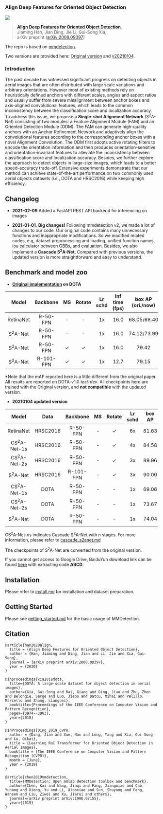 ### Align Deep Features for Oriented Object Detection

![](demo/network.png)

> **[Align Deep Features for Oriented Object Detection](https://arxiv.org/abs/2008.09397)**,            
> Jiaming Han, Jian Ding, Jie Li, Gui-Song Xia,        
> arXiv preprint ([arXiv:2008.09397](https://arxiv.org/abs/2008.09397))  

The repo is based on [mmdetection](https://github.com/open-mmlab/mmdetection).

Two versions are provided here: [Original version](https://github.com/csuhan/s2anet/tree/original_version) and [v20210104](https://github.com/csuhan/s2anet).

### Introduction
The past decade has witnessed significant progress on detecting objects in aerial images that are often distributed with large scale variations and arbitrary orientations. However most of existing methods rely on heuristically defined anchors with different scales, angles and aspect ratios and usually suffer from severe misalignment between anchor boxes and axis-aligned convolutional features, which leads to the common inconsistency between the classification score and localization accuracy. To address this issue, we propose a **Single-shot Alignment Network** (S<sup>2</sup>A-Net) consisting of two modules: a Feature Alignment Module (FAM) and an Oriented Detection Module (ODM). The FAM can generate high-quality anchors with an Anchor Refinement Network and adaptively align the convolutional features according to the corresponding anchor boxes with a novel Alignment Convolution. The ODM first adopts active rotating filters to encode the orientation information and then produces orientation-sensitive and orientation-invariant features to alleviate the inconsistency between classification score and localization accuracy. Besides, we further explore the approach to detect objects in large-size images, which leads to a better speed-accuracy trade-off. Extensive experiments demonstrate that our method can achieve state-of-the-art performance on two commonly used aerial objects datasets (*i.e.*, DOTA and HRSC2016) while keeping high efficiency.


## Changelog

* **2021-02-09** Added a FastAPI REST API backend for inferencing on images

* **2021-01-01.** **Big changes!** Following mmdetection v2, we made a lot of changes to our code. Our original code contains many unnecessary functions and inappropriate modifications. So we modified related codes, e.g, dataset preprocessing and loading, unified function names, iou calculator between OBBs, and evaluation. Besides, we also implement a **Cascade S<sup>2</sup>A-Net**. Compared with previous versions, the updated version is more straightforward and easy to understand. 


## Benchmark and model zoo
* **[Original implementation](https://github.com/csuhan/s2anet/tree/original_version) on DOTA**

|Model          |    Backbone     |    MS  |  Rotate | Lr schd  | Inf time (fps) | box AP (ori./now) | Download|
|:-------------:| :-------------: | :-----:| :-----: | :-----:  | :------------: | :----: | :---------------------------------------------------------------------------------------: |
|RetinaNet      |    R-50-FPN     |   -     |   -    |   1x     |      16.0      |  68.05/68.40 |        [model](https://drive.google.com/file/d/1ZUc8VUDOkTnVA1FFNuINm2U39h0anLPm/view?usp=sharing)        |
|S<sup>2</sup>A-Net         |    R-50-FPN     |   -     |   -    |   1x     |      16.0      |  74.12/73.99|    [model](https://drive.google.com/file/d/19gwDSzCx0uToqI9LyeAg_yXNLgK3sbl_/view?usp=sharing)    |
|S<sup>2</sup>A-Net         |    R-50-FPN     |   ✓     |  ✓     |   1x     |      16.0      |  79.42 |    [model](https://drive.google.com/file/d/1W-JPfoBPHdOxY6KqsD0ZhhLjqNBS7UUN/view?usp=sharing)    |
|S<sup>2</sup>A-Net         |    R-101-FPN    |   ✓     |  ✓     |   1x     |      12.7      |  79.15 |    [model](https://drive.google.com/file/d/1Jkbx-WvKhokEOlWR7WLKxTpH4hDTp-Tb/view?usp=sharing)            |

*Note that the mAP reported here is a little different from the original paper. All results are reported on DOTA-v1.0 *test-dev*. 
All checkpoints here are trained with the [Original version](https://github.com/csuhan/s2anet/tree/original_version), and **not compatible** with the updated version.

* **20210104 updated version**

|Model                      |Data           |    Backbone     |    MS  |  Rotate | Lr schd  | box AP | Download|
|:-------------:            |:-------------:| :-------------: | :-----:| :-----: | :-----:  | :----: | :---------------------------------------------------------------------------------------: |
|RetinaNet                  |HRSC2016       |    R-50-FPN     |   -    |   ✓    |   6x     |  81.63 |    [cfg](configs/hrsc2016/retinanet_obb_r50_fpn_6x_hrsc2016.py) [model](https://drive.google.com/file/d/1vb3dTsNnyM1EBG81oi0TPfVqwTYAX2WO/view?usp=sharing) [log](https://drive.google.com/file/d/16h1YjoCNLvyja4ik6_unOKwobwAZohfY/view?usp=sharing)        |
|CS<sup>2</sup>A-Net-1s     |HRSC2016       |    R-50-FPN     |   -    |   ✓    |   4x     |  84.58 |    [cfg](configs/hrsc2016/cascade_s2anet_1s_r50_fpn_4x_hrsc2016.py) [model](https://drive.google.com/file/d/1Nu0Xa9DhsQfP5nUic1LVxI9013-xo1w_/view?usp=sharing) [log](https://drive.google.com/file/d/1F50yegKejAxQ9SQg9oxUkaVFmyZX5f0f/view?usp=sharing)        |
|CS<sup>2</sup>A-Net-2s     |HRSC2016       |    R-50-FPN     |   -    |   ✓    |   3x     |  89.96 |    [cfg](configs/hrsc2016/cascade_s2anet_2s_r50_fpn_3x_hrsc2016.py) [model](https://drive.google.com/file/d/1Xa2rDg9-LHvfiRmpCY7Aoow61vIcqSQE/view?usp=sharing) [log](https://drive.google.com/file/d/1vH_VyCVvcoNDga63fU-13Fzkp-nBq95c/view?usp=sharing)        |
|S<sup>2</sup>A-Net         |HRSC2016       |    R-101-FPN    |   -    |   ✓    |   3x     |  90.00 |    [cfg](configs/hrsc2016/s2anet_r101_fpn_3x_hrsc2016.py) [model](https://drive.google.com/file/d/1T11d37BJXA__8t99CttRPHYqqOKtJOVw/view?usp=sharing)    |
|CS<sup>2</sup>A-Net-1s     |DOTA           |    R-50-FPN     |   -    |   -    |   1x     |  69.06 |    [cfg](configs/dota/cascade_s2anet_1s_r50_fpn_1x_dota.py) [model](https://drive.google.com/file/d/13S9dFMVmwQeaojB5mVa6Kw_I0UMAjkct/view?usp=sharing) [log](https://drive.google.com/file/d/1H4_IqNWjLUgyCYLe0xrBsuf3-JQNI8z0/view?usp=sharing)        |
|CS<sup>2</sup>A-Net-2s     |DOTA           |    R-50-FPN     |   -    |   -    |   1x     |  73.67 |    [cfg](configs/dota/cascade_s2anet_2s_r50_fpn_1x_dota.py) [model](https://drive.google.com/file/d/1OOHcMsBzV0OxOSCxhVLO8Vc2dmFKuCYq/view?usp=sharing) [log](https://drive.google.com/file/d/19Eos7bdTrA9VduPTH4AJDvn8SrrijTBU/view?usp=sharing)        |
|S<sup>2</sup>A-Net         |DOTA           |    R-50-FPN     |   -    |   -    |   1x     |  74.04 |    [cfg](configs/dota/s2anet_r50_fpn_1x_dota.py) [model](https://drive.google.com/file/d/1OyKKhc1rgexf8otCex6XGiJIsb8fZBNQ/view?usp=sharing)    |

CS<sup>2</sup>A-Net-*n*s indicates Cascade S<sup>2</sup>A-Net with *n* stages. For more information, please refer to [cascade_s2anet.md](docs/cascade_s2anet.md)

The checkpoints of S<sup>2</sup>A-Net are converted from the original version.

If you cannot get access to Google Drive, BaiduYun download link can be found [here](https://pan.baidu.com/s/1vsRDUD09RMC1hr9yU7Gviw) with extracting code **ABCD**.


## Installation

Please refer to [install.md](docs/INSTALL.md) for installation and dataset preparation.


## Getting Started

Please see [getting_started.md](docs/GETTING_STARTED.md) for the basic usage of MMDetection.



## Citation

```
@article{han2020align,
  title = {Align Deep Features for Oriented Object Detection},
  author = {Han, Jiaming and Ding, Jian and Li, Jie and Xia, Gui-Song},
  journal = {arXiv preprint arXiv:2008.09397},
  year = {2020}
}

@inproceedings{xia2018dota,
  title={DOTA: A large-scale dataset for object detection in aerial images},
  author={Xia, Gui-Song and Bai, Xiang and Ding, Jian and Zhu, Zhen and Belongie, Serge and Luo, Jiebo and Datcu, Mihai and Pelillo, Marcello and Zhang, Liangpei},
  booktitle={Proceedings of the IEEE Conference on Computer Vision and Pattern Recognition},
  pages={3974--3983},
  year={2018}
}

@InProceedings{Ding_2019_CVPR,
  author = {Ding, Jian and Xue, Nan and Long, Yang and Xia, Gui-Song and Lu, Qikai},
  title = {Learning RoI Transformer for Oriented Object Detection in Aerial Images},
  booktitle = {The IEEE Conference on Computer Vision and Pattern Recognition (CVPR)},
  month = {June},
  year = {2019}
}

@article{chen2019mmdetection,
  title={MMDetection: Open mmlab detection toolbox and benchmark},
  author={Chen, Kai and Wang, Jiaqi and Pang, Jiangmiao and Cao, Yuhang and Xiong, Yu and Li, Xiaoxiao and Sun, Shuyang and Feng, Wansen and Liu, Ziwei and Xu, Jiarui and others},
  journal={arXiv preprint arXiv:1906.07155},
  year={2019}
}
```
